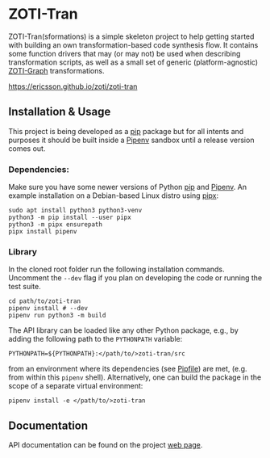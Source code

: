 ZOTI-Tran
=========

ZOTI-Tran(sformations) is a simple skeleton project to help getting
started with building an own transformation-based code synthesis
flow. It contains some function drivers that may (or may not) be used
when describing transformation scripts, as well as a small set of
generic (platform-agnostic)
[ZOTI-Graph](https://ericsson.github.io/zoti/zoti-graph/)
transformations.

https://ericsson.github.io/zoti/zoti-tran

Installation & Usage
------------

This project is being developed as a
[pip](https://packaging.python.org/en/latest/key_projects/#pip)
package but for all intents and purposes it should be built inside a
[Pipenv](https://pipenv.pypa.io/en/latest/) sandbox until a release
version comes out.

### Dependencies:

Make sure you have some newer versions of Python
[pip](https://pip.pypa.io/en/stable/) and
[Pipenv](https://pipenv.pypa.io/en/latest/). An example installation
on a Debian-based Linux distro using [pipx](https://pypa.github.io/pipx/):

```shell
sudo apt install python3 python3-venv
python3 -m pip install --user pipx
python3 -m pipx ensurepath
pipx install pipenv
```

### Library

In the cloned root folder run the following installation
commands. Uncomment the `--dev` flag if you plan on developing the
code or running the test suite.

```shell
cd path/to/zoti-tran
pipenv install # --dev
pipenv run python3 -m build
```

The API library can be loaded like any other Python package, e.g., by
adding the following path to the `PYTHONPATH` variable:

```
PYTHONPATH=${PYTHONPATH}:</path/to/>zoti-tran/src
```
from an environment where its dependencies (see [Pipfile](Pipfile)) are met,
(e.g. from within this `pipenv` shell). Alternatively, one can build
the package in the scope of a separate virtual environment:

```
pipenv install -e </path/to/>zoti-tran
```

Documentation
-------------

API documentation can be found on the project [web
page](https://ericsson.github.io/zoti/zoti-tran).
